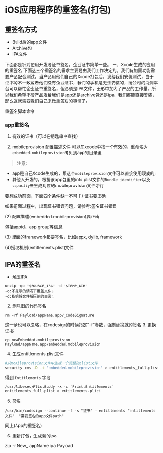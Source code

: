 # iOS应用程序的重签名(打包)

## 重签名方式
- Build后的app文件
- Archive包
- IPA文件

下面都是针对使用开发者证书签名，企业证书简单一些。
一、Xcode生成的应用的重签名
下面这三个重签名的需求主要是由我们工作决定的。我们有加固功能需要产品配合测试，当产品用他们自己的Xcode打包后，发给我们安装测试，由于证书的不一致或者他们没有企业证书，我们的手机是无法安装的，而公司的内测平台可以帮忙企业证书重签名，但必须是IPA文件，无形中加大了产品的工作量，所以我们希望不管产品发给我们是app还是archive包还是ipa，我们都能直接安装，那么这就需要我们自己来做重签名的事情了。

重签名脚本命令

### app重签名
1. 有效的证书（可以在钥匙串中查找）

2. mobileprovision 配置描述文件
可以在xcode中找一个有效的，重命名为`embedded.mobileprovision`拷贝到app的目录里


>注意:
- app是自己Xcode生成的，那这个`mobileprovision`文件可以直接使用现成的;
- 其他人开发的，根据该app包里的info.plist文件的`Bundle identifier`以及`capacity`来生成对应的mobileprovision文件才行


要想成功前面，下面四个条件缺一不可
(1) 证书要正确 

如果前面过程中，出现证书错误问题，请参考:签名证书错误

(2) 配置描述(embedded.mobileprovision)要正确 

包括appid，app group等信息

(3) 里面的framework都要签名，比如appx, dylib, framework 

(4)授权机制(entitlements.plist)文件

## IPA的重签名
- 解压IPA
```
unzip -qo "$SOURCE_IPA" -d "$TEMP_DIR"
-o:不提示的情况下覆盖文件；
-d:指明将文件解压缩的目录；
```
2. 删除旧的代码签名
```
rm -rf Payload/appName.app/_CodeSignature
```
这一步也可以忽略，在codesign的时候指定"-f"参数，强制替换就的签名
3. 更换证书
```
cp newEmbedded.mobileprovision Payload/appName.app/embedded.mobileprovision
```
4. 生成entitlements.plist文件
```bash
#从mobileprovision文件中生成一个完整的plist文件
security cms -D -i "embedded.mobileprovision" > entitlements_full.plist
```
得到 `Entitlements` 字段
```
/usr/libexec/PlistBuddy -x -c 'Print:Entitlements'  entitlements_full.plist > entitlements.plist
```
5. 签名
```
/usr/bin/codesign --continue -f -s "证书" --entitlements "entitlements文件"  "需要签名的app文件path"
```


同上(App的重签名)

6. 重新打包，生成新的ipa


zip -r New_ appName.ipa Payload